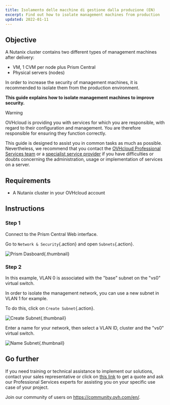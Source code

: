 ```yaml
---
title: Isolamento delle macchine di gestione dalla produzione (EN)
excerpt: Find out how to isolate management machines from production
updated: 2022-01-11
---
```


## Objective

A Nutanix cluster contains two different types of management machines after delivery:

- VM, 1 CVM per node plus Prism Central
- Physical servers (nodes)

In order to increase the security of management machines, it is recommended to isolate them from the production environment.

**This guide explains how to isolate management machines to improve security.**

> [!warning]
> OVHcloud is providing you with services for which you are responsible, with regard to their configuration and management. You are therefore responsible for ensuring they function correctly.
>
> This guide is designed to assist you in common tasks as much as possible. Nevertheless, we recommend that you contact the [OVHcloud Professional Services team](https://www.ovhcloud.com/it/professional-services/) or a [specialist service provider](https://partner.ovhcloud.com/en/directory/) if you have difficulties or doubts concerning the administration, usage or implementation of services on a server.
>

## Requirements

- A Nutanix cluster in your OVHcloud account

## Instructions

### Step 1

Connect to the Prism Central Web interface.

Go to `Network & Security`{.action} and open `Subnets`{.action}.

![Prism Dasboard](prism1.png){.thumbnail}

### Step 2

In this example, VLAN 0 is associated with the "base" subnet on the "vs0" virtual switch.

In order to isolate the management network, you can use a new subnet in VLAN 1 for example.

To do this, click on `Create Subnet`{.action}.

![Create Subnet](prism2.png){.thumbnail}

Enter a name for your network, then select a VLAN ID, cluster and the "vs0" virtual switch.

![Name Subnet](prism3.png){.thumbnail}

## Go further

If you need training or technical assistance to implement our solutions, contact your sales representative or click on [this link](https://www.ovhcloud.com/it/professional-services/) to get a quote and ask our Professional Services experts for assisting you on your specific use case of your project.

Join our community of users on <https://community.ovh.com/en/>.